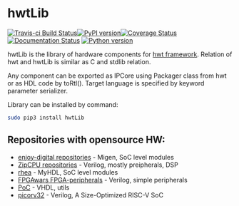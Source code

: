 # hwtLib

[![Travis-ci Build Status](https://travis-ci.org/Nic30/hwtLib.png?branch=master)](https://travis-ci.org/Nic30/hwtLib)[![PyPI version](https://badge.fury.io/py/hwtLib.svg)](http://badge.fury.io/py/hwtLib)[![Coverage Status](https://coveralls.io/repos/github/Nic30/hwtLib/badge.svg?branch=master)](https://coveralls.io/github/Nic30/hwtLib?branch=master)[![Documentation Status](https://readthedocs.org/projects/hwtlib/badge/?version=latest)](http://hwtlib.readthedocs.io/en/latest/?badge=latest)
[![Python version](https://img.shields.io/pypi/pyversions/hwtLib.svg)](https://img.shields.io/pypi/pyversions/hwtLib.svg)


hwtLib is the library of hardware components for [hwt framework](https://github.com/Nic30/hwt). Relation of hwt and hwtLib is similar as C and stdlib relation. 


Any component can be exported as IPCore using Packager class from hwt or as HDL code by toRtl(). Target language is specified by keyword parameter serializer.


Library can be installed by command: 
``` bash
sudo pip3 install hwtLib
```



## Repositories with opensource HW:

* [enjoy-digital repositories](https://github.com/enjoy-digital?tab=repositories) - Migen, SoC level modules
* [ZipCPU repositories](https://github.com/ZipCPU?tab=repositories) - Verilog, mostly preipherals, DSP
* [rhea](https://github.com/cfelton/rhea) - MyHDL, SoC level modules
* [FPGAwars FPGA-peripherals](https://github.com/FPGAwars/FPGA-peripherals) - Verilog, simple peripherals
* [PoC](https://github.com/VLSI-EDA/PoC) - VHDL, utils
* [picorv32](https://github.com/cliffordwolf/picorv32) - Verilog, A Size-Optimized RISC-V SoC
